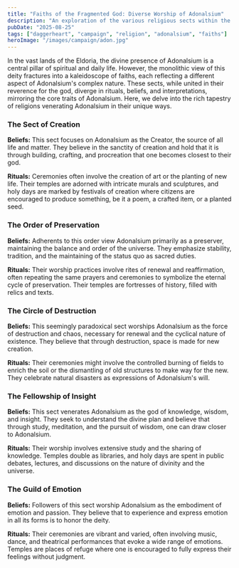 ```yaml
---
title: "Faiths of the Fragmented God: Diverse Worship of Adonalsium"
description: "An exploration of the various religious sects within the Atherian Empire that worship Adonalsium, reflecting the duality and diversity of its nature."
pubDate: "2025-08-25"
tags: ["daggerheart", "campaign", "religion", "adonalsium", "faiths"]
heroImage: "/images/campaign/adon.jpg"
---
```

In the vast lands of the Eldoria, the divine presence of Adonalsium is a central pillar of spiritual and daily life. However, the monolithic view of this deity fractures into a kaleidoscope of faiths, each reflecting a different aspect of Adonalsium's complex nature. These sects, while united in their reverence for the god, diverge in rituals, beliefs, and interpretations, mirroring the core traits of Adonalsium. Here, we delve into the rich tapestry of religions venerating Adonalsium in their unique ways.

### The Sect of Creation

**Beliefs:** This sect focuses on Adonalsium as the Creator, the source of all life and matter. They believe in the sanctity of creation and hold that it is through building, crafting, and procreation that one becomes closest to their god.

**Rituals:** Ceremonies often involve the creation of art or the planting of new life. Their temples are adorned with intricate murals and sculptures, and holy days are marked by festivals of creation where citizens are encouraged to produce something, be it a poem, a crafted item, or a planted seed.

### The Order of Preservation

**Beliefs:** Adherents to this order view Adonalsium primarily as a preserver, maintaining the balance and order of the universe. They emphasize stability, tradition, and the maintaining of the status quo as sacred duties.

**Rituals:** Their worship practices involve rites of renewal and reaffirmation, often repeating the same prayers and ceremonies to symbolize the eternal cycle of preservation. Their temples are fortresses of history, filled with relics and texts.

### The Circle of Destruction

**Beliefs:** This seemingly paradoxical sect worships Adonalsium as the force of destruction and chaos, necessary for renewal and the cyclical nature of existence. They believe that through destruction, space is made for new creation.

**Rituals:** Their ceremonies might involve the controlled burning of fields to enrich the soil or the dismantling of old structures to make way for the new. They celebrate natural disasters as expressions of Adonalsium's will.

### The Fellowship of Insight

**Beliefs:** This sect venerates Adonalsium as the god of knowledge, wisdom, and insight. They seek to understand the divine plan and believe that through study, meditation, and the pursuit of wisdom, one can draw closer to Adonalsium.

**Rituals:** Their worship involves extensive study and the sharing of knowledge. Temples double as libraries, and holy days are spent in public debates, lectures, and discussions on the nature of divinity and the universe.

### The Guild of Emotion

**Beliefs:** Followers of this sect worship Adonalsium as the embodiment of emotion and passion. They believe that to experience and express emotion in all its forms is to honor the deity.

**Rituals:** Their ceremonies are vibrant and varied, often involving music, dance, and theatrical performances that evoke a wide range of emotions. Temples are places of refuge where one is encouraged to fully express their feelings without judgment.

